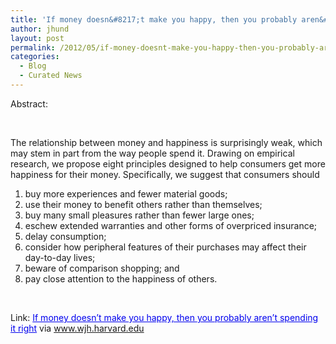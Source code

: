 ```yaml
---
title: 'If money doesn&#8217;t make you happy, then you probably aren&#8217;t spending it right'
author: jhund
layout: post
permalink: /2012/05/if-money-doesnt-make-you-happy-then-you-probably-arent-spending-it-right/
categories:
  - Blog
  - Curated News
---
```

Abstract:

&nbsp;

The relationship between money and happiness is surprisingly weak, which may stem in part from the way people spend it. Drawing on&nbsp;empirical research, we propose eight principles designed to help consumers get more happiness for their money. Specifically, we suggest that&nbsp;consumers should

  1. buy more experiences and fewer material goods;
  2. use their money to benefit others rather than themselves;
  3. buy many&nbsp;small pleasures rather than fewer large ones;
  4. eschew extended warranties and other forms of overpriced insurance;
  5. delay consumption;
  6. consider how peripheral features of their purchases may affect their day-to-day lives;
  7. beware of comparison shopping; and
  8. pay close&nbsp;attention to the happiness of others.

&nbsp;

Link: <span style="color: #0000ee;"><span style="text-decoration: underline;">If money doesn&#8217;t make you happy, then you probably aren&#8217;t&nbsp;</span></span><span style="color: #0000ee;"><span style="text-decoration: underline;">spending it right</span></span>&nbsp;via www.wjh.harvard.edu